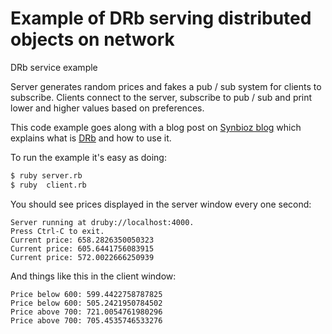 # Example of DRb serving distributed objects on network

DRb service example 

Server generates random prices and fakes a pub / sub system for clients to subscribe.
Clients connect to the server, subscribe to pub / sub and print lower and higher values based on preferences.

This code example goes along with a blog post on [Synbioz blog](http://www.synbioz.com/blog) which explains what is [DRb](http://ruby-doc.org/stdlib-2.2.0/libdoc/drb/rdoc/DRb.html) and how to use it.

To run the example it's easy as doing:

```bash
$ ruby server.rb
$ ruby  client.rb
```

You should see prices displayed in the server window every one second:

```
Server running at druby://localhost:4000.
Press Ctrl-C to exit.
Current price: 658.2826350050323
Current price: 605.6441756083915
Current price: 572.0022666250939
```


And things like this in the client window:

```
Price below 600: 599.4422758787825
Price below 600: 505.2421950784502
Price above 700: 721.0054761980296
Price above 700: 705.4535746533276
```
